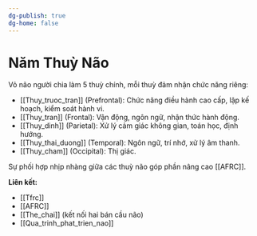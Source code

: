```yaml
---
dg-publish: true
dg-home: false
---
```

# Năm Thuỳ Não

Vỏ não người chia làm 5 thuỳ chính, mỗi thuỳ đảm nhận chức năng riêng:

- [[Thuy_truoc_tran]] (Prefrontal): Chức năng điều hành cao cấp, lập kế hoạch, kiểm soát hành vi.
- [[Thuy_tran]] (Frontal): Vận động, ngôn ngữ, nhận thức hành động.
- [[Thuy_dinh]] (Parietal): Xử lý cảm giác không gian, toán học, định hướng.
- [[Thuy_thai_duong]] (Temporal): Ngôn ngữ, trí nhớ, xử lý âm thanh.
- [[Thuy_cham]] (Occipital): Thị giác.

Sự phối hợp nhịp nhàng giữa các thuỳ não góp phần nâng cao [[AFRC]].

**Liên kết:**
- [[Tfrc]]
- [[AFRC]]
- [[The_chai]] (kết nối hai bán cầu não)
- [[Qua_trinh_phat_trien_nao]]